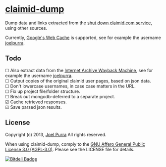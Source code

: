 # [claimid-dump](https://claimid-dump.joelpurra.com/)

Dump data and links extracted from the [shut down claimid.com service](https://en.wikipedia.org/wiki/ClaimID), using other sources.

Currently, [Google's Web Cache](https://support.google.com/webmasters/answer/1050724?hl=en#cached) is supported, see for example the username [joelpurra](https://webcache.googleusercontent.com/search?q=cache:http://claimid.com/joelpurra).



## Todo

&#9744; Also extract data from the [Internet Archive Wayback Machine](https://web.archive.org/web/), see for example the username [joelpurra](https://web.archive.org/web/http://claimid.com/joelpurra).  
&#9744; Output copies of the original claimid user pages, based on json data.  
&#9744; Don't lowercase usernames, in case case matters in the URL.  
&#9744; Fix up project file/folder structure.  
&#9744; Break out mongodb-deferred to a separate project.  
&#9745; Cache retrieved responses.  
&#9745; Save parsed json results.  



## License

Copyright (c) 2013, [Joel Purra](https://joelpurra.com/) All rights reserved.

When using claimid-dump, comply to the [GNU Affero General Public License 3.0 (AGPL-3.0)](https://en.wikipedia.org/wiki/Affero_General_Public_License). Please see the LICENSE file for details.


[![Bitdeli Badge](https://d2weczhvl823v0.cloudfront.net/joelpurra/claimid-dump/trend.png)](https://bitdeli.com/free "Bitdeli Badge")

